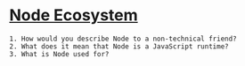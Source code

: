 # [Node Ecosystem](https://www.sitepoint.com/an-introduction-to-node-js)

    1. How would you describe Node to a non-technical friend?
    2. What does it mean that Node is a JavaScript runtime?
    3. What is Node used for?  
